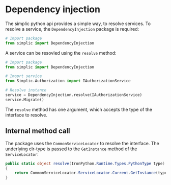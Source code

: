 # Dependency injection

The simplic python api provides a simple way, to resolve services. To resolve a service, the `DependencyInjection` package is required:

```python
# Import package
from simplic import DependencyInjection
```

A service can be resovled using the `resolve` method:

```python
# Import package
from simplic import DependencyInjection

# Imoprt service
from Simplic.Authorization import IAuthorizationService

# Resolve instance
service = DependencyInjection.resolve(IAuthorizationService)
service.Migrate()
```

The `resolve` method has one argument, which accepts the type of the interface to resolve.

## Internal method call

The package uses the `CommonServiceLocator` to resolve the interface. The underlying clr-type is passed to the `GetInstance` method of the `ServiceLocator`:

```csharp
public static object resolve(IronPython.Runtime.Types.PythonType type)
{
    return CommonServiceLocator.ServiceLocator.Current.GetInstance(type.__clrtype__());
}
```
